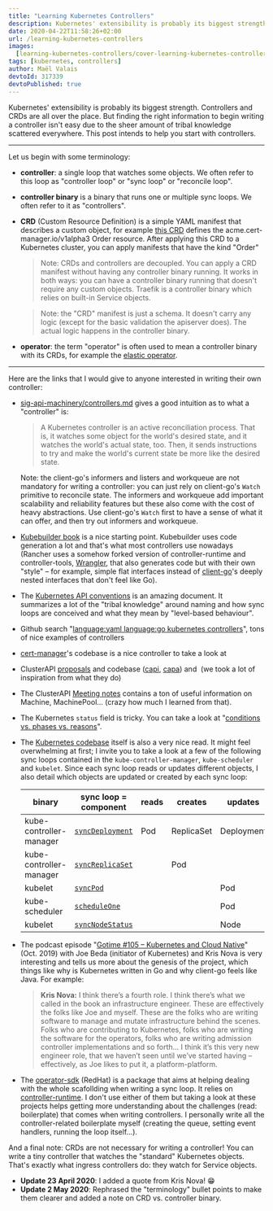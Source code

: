 ```yaml
---
title: "Learning Kubernetes Controllers"
description: Kubernetes' extensibility is probably its biggest strength. Controllers and CRDs are all over the place. But finding the right information to begin writing a controller isn't easy due to the sheer amount of tribal knowledge scattered everywhere. Here are some links to help you start.
date: 2020-04-22T11:58:26+02:00
url: /learning-kubernetes-controllers
images:
  [learning-kubernetes-controllers/cover-learning-kubernetes-controllers.png]
tags: [kubernetes, controllers]
author: Maël Valais
devtoId: 317339
devtoPublished: true
---
```


Kubernetes' extensibility is probably its biggest strength. Controllers and CRDs are all over the place. But finding the right information to begin writing a controller isn't easy due to the sheer amount of tribal knowledge scattered everywhere. This post intends to help you start with controllers.

<!--

> A "Kubernetes controller" is a binary that runs reconciliation loops. A
> reconciliation loop watches the objects stored in Kubernetes. When it
> notices a discrepency between what the object specifies (e.g. 4 replicas)
> and the observed reality (e.g., the reconcialiation loop asks kubelet,
> and it answers there are only 2 replicas), the reconcialiation loop will
> take actions in order to satisfy what is specified in the object. The
> "controller" binary is run as a simple Kubernetes Deployment. Sometimes,
> when the Kubernetes API is not enough, it may also come with some
> CustomResourceDefinitions YAML files.

I use interchangeably the term "sync loop" and "controller". The word
"controller" is quite overloaded: we use to qualify the binary that runs in
a pod and watches for objects ("Kubernetes controller"), but we also use it
to mean "one sync loop" that is running inside this binary.

Anyone writing Kubernetes controllers might want to take a look at the
following resources.
One controller

**[Kubernetes API conventions](https://github.com/kubernetes/community/blob/master/contributors/devel/sig-architecture/api-conventions.md)**

> When a new version of an object is POSTed or PUT, the "spec" is updated
> and available immediately. Over time the system will work to bring the
> "status" into line with the "spec". The system will drive toward the most
> recent "spec" regardless of previous versions of that stanza. In other
> words, if a value is changed from 2 to 5 in one PUT and then back down to
> 3 in another PUT the system is not required to 'touch base' at 5 before
> changing the "status" to 3. In other words, the system's behavior is
> level-based rather than edge-based. This enables robust behavior in the
> presence of missed intermediate state changes.

-->

---

Let us begin with some terminology:

- **controller**: a single loop that watches some objects. We often refer to this loop as "controller loop" or "sync loop" or "reconcile loop".
- **controller binary** is a binary that runs one or multiple sync loops. We often refer to it as "controllers".
- **CRD** (Custom Resource Definition) is a simple YAML manifest that describes a custom object, for example [this CRD](https://github.com/jetstack/cert-manager/blob/a04d2f0935/deploy/crds/crd-orders.yaml#L2) defines the acme.cert-manager.io/v1alpha3 Order resource. After applying this CRD to a Kubernetes cluster, you can apply manifests that have the kind "Order"

  > Note: CRDs and controllers are decoupled. You can apply a CRD manifest without having any controller binary running. It works in both ways: you can have a controller binary running that doesn't require any custom objects. Traefik is a controller binary which relies on built-in Service objects.

  > Note: the "CRD" manifest is just a schema. It doesn't carry any logic (except for the basic validation the apiserver does). The actual logic happens in the controller binary.

- **operator**: the term "operator" is often used to mean a controller binary with its CRDs, for example the [elastic operator](https://github.com/elastic/cloud-on-k8s).

---

Here are the links that I would give to anyone interested in writing their own controller:

- [sig-api-machinery/controllers.md](https://github.com/kubernetes/community/blob/712590c108bd4533b80e8f2753cadaa617d9bdf2/contributors/devel/sig-api-machinery/controllers.md) gives a good intuition as to what a "controller" is:

  > A Kubernetes controller is an active reconciliation process. That is, it watches some object for the world's desired state, and it watches the world's actual state, too. Then, it sends instructions to try and make the world's current state be more like the desired state.

  Note: the client-go's informers and listers and workqueue are not mandatory for writing a controller: you can just rely on client-go's `Watch` primitive to reconcile state. The informers and workqueue add important scalability and reliability features but these also come with the cost of heavy abstractions. Use client-go's `Watch` first to have a sense of what it can offer, and then try out informers and workqueue.

- [Kubebuilder book](https://book.kubebuilder.io/quick-start.html) is a nice starting point. Kubebuilder uses code generation a lot and that's what most controllers use nowadays (Rancher uses a somehow forked version of controller-runtime and controller-tools, [Wrangler](https://github.com/rancher/wrangler), that also generates code but with their own "style" – for example, simple flat interfaces instead of [client-go](https://github.com/kubernetes/client-go)'s deeply nested interfaces that don't feel like Go).
- The [Kubernetes API conventions](https://github.com/kubernetes/community/blob/master/contributors/devel/sig-architecture/api-conventions.md) is an amazing document. It summarizes a lot of the "tribal knowledge" around naming and how sync loops are conceived and what they mean by "level-based behaviour".
- Github search "[language:yaml language:go kubernetes controllers](https://github.com/search?q=language%3Ayaml+language%3Ago+kubernetes+controllers)", tons of nice examples of controllers
- [cert-manager](https://github.com/jetstack/cert-manager)'s codebase is a nice controller to take a look at
- ClusterAPI [proposals](https://github.com/kubernetes-sigs/cluster-api/blob/master/docs/proposals/20190610-machine-states-preboot-bootstrapping.md) and codebase ([capi](https://github.com/kubernetes-sigs/cluster-api), [capa](https://github.com/kubernetes-sigs/cluster-api-provider-aws)) and  (we took a lot of inspiration from what they do)
- The ClusterAPI [Meeting notes](https://docs.google.com/document/d/1fQNlqsDkvEggWFi51GVxOglL2P1Bvo2JhZlMhm2d-Co/edit#) contains a ton of useful information on Machine, MachinePool... (crazy how much I learned from that).
- The Kubernetes `status` field is tricky. You can take a look at "[conditions vs. phases vs. reasons](https://maelvls.dev/kubernetes-conditions/)".
- The [Kubernetes codebase](https://github.com/kubernetes/kubernetes) itself is also a very nice read. It might feel overwhelming at first; I invite you to take a look at a few of the following sync loops contained in the `kube-controller-manager`, `kube-scheduler` and `kubelet`. Since each sync loop reads or updates different objects, I also detail which objects are updated or created by each sync loop:

  | binary                  | sync loop = component              | reads | creates    | updates    |
  | ----------------------- | ---------------------------------- | ----- | ---------- | ---------- |
  | kube-controller-manager | [`syncDeployment`][syncdeployment] | Pod   | ReplicaSet | Deployment |
  | kube-controller-manager | [`syncReplicaSet`][syncreplicaset] |       | Pod        |            |
  | kubelet                 | [`syncPod`][syncpod]               |       |            | Pod        |
  | kube-scheduler          | [`scheduleOne`][scheduleone]       |       |            | Pod        |
  | kubelet                 | [`syncNodeStatus`][syncnodestatus] |       |            | Node       |

[scheduleone]: https://github.com/kubernetes/kubernetes/blob/5bac42bf/pkg/scheduler/scheduler.go#L589-L762
[syncdeployment]: https://github.com/kubernetes/kubernetes/blob/5bac42bf/pkg/controller/deployment/deployment_controller.go#L560-L649
[syncreplicaset]: https://github.com/kubernetes/kubernetes/blob/5bac42bf/pkg/controller/replicaset/replica_set.go#L653-L721
[syncpod]: https://github.com/kubernetes/kubernetes/blob/5bac42bf/pkg/kubelet/status/status_manager.go#L514-L567
[syncnodestatus]: https://github.com/kubernetes/kubernetes/blob/5bac42bff9bfb9dfe0f2ea40f1c80cac47fc12b2/pkg/kubelet/kubelet_node_status.go#L374-L391

- The podcast episode "[Gotime #105 – Kubernetes and Cloud Native](https://changelog.com/gotime/105)" (Oct. 2019) with Joe Beda (initiator of Kubernetes) and Kris Nova is very interesting and tells us more about the genesis of the project, which things like why is Kubernetes written in Go and why client-go feels like Java. For example:
  > **Kris Nova:** I think there’s a fourth role. I think there’s what we called in the book an infrastructure engineer. These are effectively the folks like Joe and myself. These are the folks who are writing software to manage and mutate infrastructure behind the scenes. Folks who are contributing to Kubernetes, folks who are writing the software for the operators, folks who are writing admission controller implementations and so forth… I think it’s this very new engineer role, that we haven’t seen until we’ve started having – effectively, as Joe likes to put it, a platform-platform.
- The [operator-sdk](https://github.com/operator-framework/operator-sdk) (RedHat) is a package that aims at helping dealing with the whole scafollding when writing a sync loop. It relies on [controller-runtime](https://github.com/kubernetes-sigs/controller-runtime). I don't use either of them but taking a look at these projects helps getting more understanding about the challenges (read: boilerplate) that comes when writing controllers. I personally write all the controller-related boilerplate myself (creating the queue, setting event handlers, running the loop itself...).

And a final note: CRDs are not necessary for writing a controller! You can write a tiny controller that watches the "standard" Kubernetes objects. That's exactly what ingress controllers do: they watch for Service objects.

- **Update 23 April 2020**: I added a quote from Kris Nova! 😁
- **Update 2 May 2020**: Rephrased the "terminology" bullet points to make them clearer and added a note on CRD vs. controller binary.
